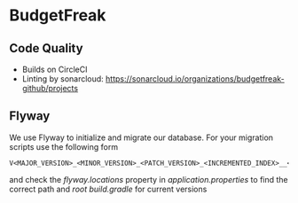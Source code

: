 # BudgetFreak

## Code Quality

* Builds on CircleCI
* Linting by sonarcloud: https://sonarcloud.io/organizations/budgetfreak-github/projects

## Flyway
We use Flyway to initialize and migrate our database.
For your migration scripts use the following form 
```
V<MAJOR_VERSION>_<MINOR_VERSION>_<PATCH_VERSION>_<INCREMENTED_INDEX>__<DESCRIPTION>.sql
```
and check the *flyway.locations* property in *application.properties* to find the correct path and *root build.gradle* for current versions